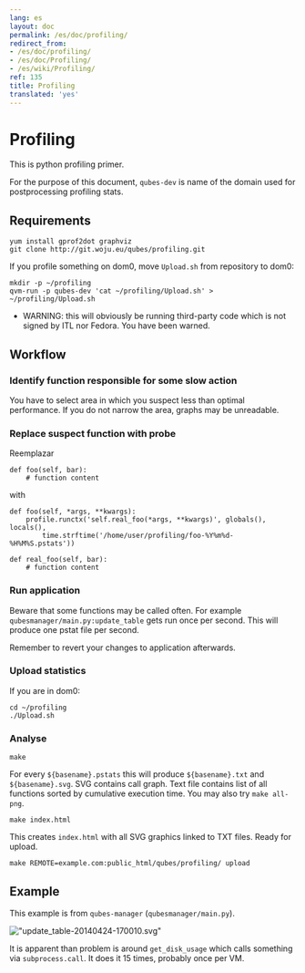 ```yaml
---
lang: es
layout: doc
permalink: /es/doc/profiling/
redirect_from:
- /es/doc/profiling/
- /es/doc/Profiling/
- /es/wiki/Profiling/
ref: 135
title: Profiling
translated: 'yes'
---
```


Profiling
=========

This is python profiling primer.

For the purpose of this document, `qubes-dev` is name of the domain used for postprocessing profiling stats.

Requirements
------------

~~~
yum install gprof2dot graphviz
git clone http://git.woju.eu/qubes/profiling.git
~~~

If you profile something on dom0, move `Upload.sh` from repository to dom0:

~~~
mkdir -p ~/profiling
qvm-run -p qubes-dev 'cat ~/profiling/Upload.sh' > ~/profiling/Upload.sh
~~~

-   WARNING: this will obviously be running third-party code which is not signed by ITL nor Fedora. You have been warned.

Workflow
--------

### Identify function responsible for some slow action

You have to select area in which you suspect less than optimal performance. If you do not narrow the area, graphs may be unreadable.

### Replace suspect function with probe

Reemplazar

    def foo(self, bar):
        # function content

with

    def foo(self, *args, **kwargs):
        profile.runctx('self.real_foo(*args, **kwargs)', globals(), locals(),
            time.strftime('/home/user/profiling/foo-%Y%m%d-%H%M%S.pstats'))

    def real_foo(self, bar):
        # function content

### Run application

Beware that some functions may be called often. For example `qubesmanager/main.py:update_table` gets run once per second. This will produce one pstat file per second.

Remember to revert your changes to application afterwards.

### Upload statistics

If you are in dom0:

~~~
cd ~/profiling
./Upload.sh
~~~

### Analyse

~~~
make
~~~

For every `${basename}.pstats` this will produce `${basename}.txt` and `${basename}.svg`. SVG contains call graph. Text file contains list of all functions sorted by cumulative execution time. You may also try `make all-png`.

~~~
make index.html
~~~

This creates `index.html` with all SVG graphics linked to TXT files. Ready for upload.

~~~
make REMOTE=example.com:public_html/qubes/profiling/ upload
~~~

Example
-------

This example is from `qubes-manager` (`qubesmanager/main.py`).

!["update\_table-20140424-170010.svg"](/es//attachment/wiki/Profiling/update_table-20140424-170010.svg)

It is apparent than problem is around `get_disk_usage` which calls something via `subprocess.call`. It does it 15 times, probably once per VM.